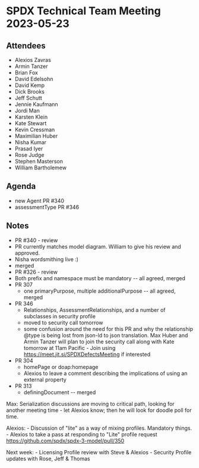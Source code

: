 # SPDX Technical Team Meeting 2023-05-23

## Attendees

* Alexios Zavras
* Armin Tanzer
* Brian Fox
* David Edelsohn
* David Kemp
* Dick Brooks
* Jeff Schutt
* Jennie Kaufmann
* Jordi Man
* Karsten Klein
* Kate Stewart
* Kevin Cressman
* Maximilian Huber
* Nisha Kumar
* Prasad Iyer
* Rose Judge
* Stephen Masterson
* William Bartholemew

## Agenda
- new Agent PR #340
- assessmentType PR #346


## Notes

* PR #340 - review
* PR currently matches model diagram. William to give his review and approved.
* Nisha wordsmithing live :)
* merged
* PR #326 - review
* Both prefix and namespace must be mandatory -- all agreed, merged
* PR 307
    * one primaryPurpose, multiple additionalPurpose -- all agreed, merged
* PR 346
   * Relationships, AssessmentRelationships, and a number of subclasses in security profile
   * moved to security call tomorrow
   * some confusion around the need for this PR and why the relationship @type is being lost from json-ld to json translation. Max Huber and Armin Tanzer will plan to join the security call along with Kate tomorrow at 11am Pacific - Join using https://meet.jit.si/SPDXDefectsMeeting if interested
* PR 304
  * homePage or doap:homepage
  * Alexios to leave a comment describing the implications of using an external property
* PR 313
  * definingDocument -- merged
  
Max:  Serialization discussions are moving to critical path,  looking for another meeting time - let Alexios know;  then he will look for doodle poll for time. 

Alexios: 
    - Discussion of "lite" as a way of mixing profiles.   Mandatory things.
    - Alexios to take a pass at responding to "Lite" profile request https://github.com/spdx/spdx-3-model/pull/350
  
Next week:
    - Licensing Profile review with Steve & Alexios
    - Security Profile updates with Rose, Jeff & Thomas
